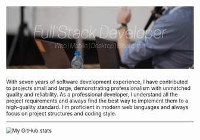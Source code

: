 # [![header](https://github.com/bjin9/bjin9/blob/main/image/gh-banner.png?raw=true)](https://github.com/bjin9)


With seven years of software development experience, I have contributed to projects small and large, demonstrating professionalism with unmatched quality and reliability. As a professional developer, I understand all the project requirements and always find the best way to implement them to a high-quality standard. I'm proficient in modern web languages and always focus on project structures and coding style.

---

![My GitHub stats](https://github-readme-stats.vercel.app/api?username=zamarlancer&show_icons=true&count_private=true&theme=radical)


